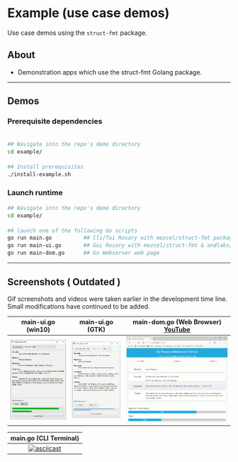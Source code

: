 # Example (use case demos)

Use case demos using the ```struct-fmt``` package.

## About

* Demonstration apps which use the struct-fmt Golang package.

---

## Demos

### Prerequisite dependencies

```sh

## Navigate into the repo's demo directory
cd example/

## Install prerequisites
./install-example.sh
```

### Launch runtime

```sh
## Navigate into the repo's demo directory
cd example/

## launch one of the following Go scripts
go run main.go          ## Cli/Tui Rosary with mezcel/struct-fmt package
go run main-ui.go       ## Gui Rosary with mezcel/struct-fmt & andlabs/ui package
go run main-dom.go      ## Go Webserver web page
```
---

## Screenshots ( Outdated )

Gif screenshots and videos were taken earlier in the development time line. Small modifications have continued to be added.

| main-ui.go (win10) | main-ui.go (GTK) | main-dom.go (Web Browser) [YouTube](https://www.youtube.com/watch?v=diSGGO_kDZ0) |
|:---:|:---:|:---:|
|![win10.gif](./screenshots/win10.gif)|![wsl-gtk.gif](./screenshots/wsl-gtk.gif)|![chrome.gif](screenshots/chrome.gif)|

| main.go (CLI Terminal) |
|:---:|
|[![asciicast](https://asciinema.org/a/343751.svg)](https://asciinema.org/a/343751)|
